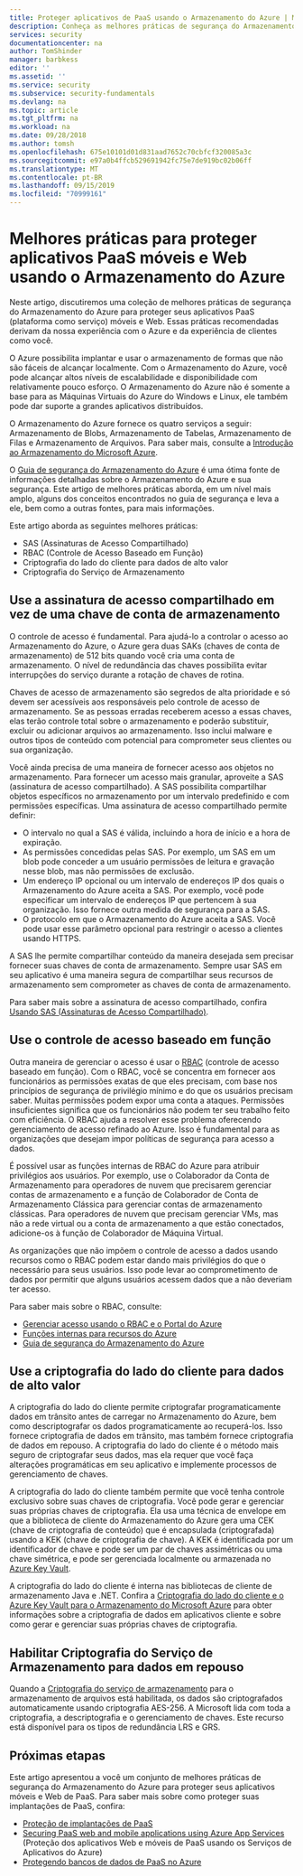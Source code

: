```yaml
---
title: Proteger aplicativos de PaaS usando o Armazenamento do Azure | Microsoft Docs
description: Conheça as melhores práticas de segurança do Armazenamento do Azure para proteger aplicativos móveis e Web de PaaS.
services: security
documentationcenter: na
author: TomShinder
manager: barbkess
editor: ''
ms.assetid: ''
ms.service: security
ms.subservice: security-fundamentals
ms.devlang: na
ms.topic: article
ms.tgt_pltfrm: na
ms.workload: na
ms.date: 09/28/2018
ms.author: tomsh
ms.openlocfilehash: 675e10101d01d831aad7652c70cbfcf320085a3c
ms.sourcegitcommit: e97a0b4ffcb529691942fc75e7de919bc02b06ff
ms.translationtype: MT
ms.contentlocale: pt-BR
ms.lasthandoff: 09/15/2019
ms.locfileid: "70999161"
---
```

# <a name="best-practices-for-securing-paas-web-and-mobile-applications-using-azure-storage"></a>Melhores práticas para proteger aplicativos PaaS móveis e Web usando o Armazenamento do Azure
Neste artigo, discutiremos uma coleção de melhores práticas de segurança do Armazenamento do Azure para proteger seus aplicativos PaaS (plataforma como serviço) móveis e Web. Essas práticas recomendadas derivam da nossa experiência com o Azure e da experiência de clientes como você.

O Azure possibilita implantar e usar o armazenamento de formas que não são fáceis de alcançar localmente. Com o Armazenamento do Azure, você pode alcançar altos níveis de escalabilidade e disponibilidade com relativamente pouco esforço. O Armazenamento do Azure não é somente a base para as Máquinas Virtuais do Azure do Windows e Linux, ele também pode dar suporte a grandes aplicativos distribuídos.

O Armazenamento do Azure fornece os quatro serviços a seguir: Armazenamento de Blobs, Armazenamento de Tabelas, Armazenamento de Filas e Armazenamento de Arquivos. Para saber mais, consulte a [Introdução ao Armazenamento do Microsoft Azure](/azure/storage/common/storage-introduction).

O [Guia de segurança do Armazenamento do Azure](/azure/storage/common/storage-security-guide) é uma ótima fonte de informações detalhadas sobre o Armazenamento do Azure e sua segurança. Este artigo de melhores práticas aborda, em um nível mais amplo, alguns dos conceitos encontrados no guia de segurança e leva a ele, bem como a outras fontes, para mais informações.

Este artigo aborda as seguintes melhores práticas:

- SAS (Assinaturas de Acesso Compartilhado)
- RBAC (Controle de Acesso Baseado em Função)
- Criptografia do lado do cliente para dados de alto valor
- Criptografia do Serviço de Armazenamento


## <a name="use-a-shared-access-signature-instead-of-a-storage-account-key"></a>Use a assinatura de acesso compartilhado em vez de uma chave de conta de armazenamento
O controle de acesso é fundamental. Para ajudá-lo a controlar o acesso ao Armazenamento do Azure, o Azure gera duas SAKs (chaves de conta de armazenamento) de 512 bits quando você cria uma conta de armazenamento. O nível de redundância das chaves possibilita evitar interrupções do serviço durante a rotação de chaves de rotina. 

Chaves de acesso de armazenamento são segredos de alta prioridade e só devem ser acessíveis aos responsáveis pelo controle de acesso de armazenamento. Se as pessoas erradas receberem acesso a essas chaves, elas terão controle total sobre o armazenamento e poderão substituir, excluir ou adicionar arquivos ao armazenamento. Isso inclui malware e outros tipos de conteúdo com potencial para comprometer seus clientes ou sua organização.

Você ainda precisa de uma maneira de fornecer acesso aos objetos no armazenamento. Para fornecer um acesso mais granular, aproveite a SAS (assinatura de acesso compartilhado). A SAS possibilita compartilhar objetos específicos no armazenamento por um intervalo predefinido e com permissões específicas. Uma assinatura de acesso compartilhado permite definir:

- O intervalo no qual a SAS é válida, incluindo a hora de início e a hora de expiração.
- As permissões concedidas pelas SAS. Por exemplo, um SAS em um blob pode conceder a um usuário permissões de leitura e gravação nesse blob, mas não permissões de exclusão.
- Um endereço IP opcional ou um intervalo de endereços IP dos quais o Armazenamento do Azure aceita a SAS. Por exemplo, você pode especificar um intervalo de endereços IP que pertencem à sua organização. Isso fornece outra medida de segurança para a SAS.
- O protocolo em que o Armazenamento do Azure aceita a SAS. Você pode usar esse parâmetro opcional para restringir o acesso a clientes usando HTTPS.

A SAS lhe permite compartilhar conteúdo da maneira desejada sem precisar fornecer suas chaves de conta de armazenamento. Sempre usar SAS em seu aplicativo é uma maneira segura de compartilhar seus recursos de armazenamento sem comprometer as chaves de conta de armazenamento.

Para saber mais sobre a assinatura de acesso compartilhado, confira [Usando SAS (Assinaturas de Acesso Compartilhado)](/azure/storage/common/storage-dotnet-shared-access-signature-part-1). 

## <a name="use-role-based-access-control"></a>Use o controle de acesso baseado em função
Outra maneira de gerenciar o acesso é usar o [RBAC](/azure/role-based-access-control/overview) (controle de acesso baseado em função). Com o RBAC, você se concentra em fornecer aos funcionários as permissões exatas de que eles precisam, com base nos princípios de segurança de privilégio mínimo e do que os usuários precisam saber. Muitas permissões podem expor uma conta a ataques. Permissões insuficientes significa que os funcionários não podem ter seu trabalho feito com eficiência. O RBAC ajuda a resolver esse problema oferecendo gerenciamento de acesso refinado ao Azure. Isso é fundamental para as organizações que desejam impor políticas de segurança para acesso a dados.

É possível usar as funções internas de RBAC do Azure para atribuir privilégios aos usuários. Por exemplo, use o Colaborador da Conta de Armazenamento para operadores de nuvem que precisarem gerenciar contas de armazenamento e a função de Colaborador de Conta de Armazenamento Clássica para gerenciar contas de armazenamento clássicas. Para operadores de nuvem que precisam gerenciar VMs, mas não a rede virtual ou a conta de armazenamento a que estão conectados, adicione-os à função de Colaborador de Máquina Virtual.

As organizações que não impõem o controle de acesso a dados usando recursos como o RBAC podem estar dando mais privilégios do que o necessário para seus usuários. Isso pode levar ao comprometimento de dados por permitir que alguns usuários acessem dados que a não deveriam ter acesso.

Para saber mais sobre o RBAC, consulte:

- [Gerenciar acesso usando o RBAC e o Portal do Azure](/azure/role-based-access-control/role-assignments-portal)
- [Funções internas para recursos do Azure](/azure/role-based-access-control/built-in-roles)
- [Guia de segurança do Armazenamento do Azure](/azure/storage/common/storage-security-guide) 

## <a name="use-client-side-encryption-for-high-value-data"></a>Use a criptografia do lado do cliente para dados de alto valor
A criptografia do lado do cliente permite criptografar programaticamente dados em trânsito antes de carregar no Armazenamento do Azure, bem como descriptografar os dados programaticamente ao recuperá-los. Isso fornece criptografia de dados em trânsito, mas também fornece criptografia de dados em repouso. A criptografia do lado do cliente é o método mais seguro de criptografar seus dados, mas ela requer que você faça alterações programáticas em seu aplicativo e implemente processos de gerenciamento de chaves.

A criptografia do lado do cliente também permite que você tenha controle exclusivo sobre suas chaves de criptografia. Você pode gerar e gerenciar suas próprias chaves de criptografia. Ela usa uma técnica de envelope em que a biblioteca de cliente do Armazenamento do Azure gera uma CEK (chave de criptografia de conteúdo) que é encapsulada (criptografada) usando a KEK (chave de criptografia de chave). A KEK é identificada por um identificador de chave e pode ser um par de chaves assimétricas ou uma chave simétrica, e pode ser gerenciada localmente ou armazenada no [Azure Key Vault](/azure/key-vault/key-vault-overview).

A criptografia do lado do cliente é interna nas bibliotecas de cliente de armazenamento Java e .NET. Confira a [Criptografia do lado do cliente e o Azure Key Vault para o Armazenamento do Microsoft Azure](/azure/storage/common/storage-client-side-encryption) para obter informações sobre a criptografia de dados em aplicativos cliente e sobre como gerar e gerenciar suas próprias chaves de criptografia.

## <a name="enable-storage-service-encryption-for-data-at-rest"></a>Habilitar Criptografia do Serviço de Armazenamento para dados em repouso
Quando a [Criptografia do serviço de armazenamento](/azure/storage/common/storage-service-encryption) para o armazenamento de arquivos está habilitada, os dados são criptografados automaticamente usando criptografia AES-256. A Microsoft lida com toda a criptografia, a descriptografia e o gerenciamento de chaves. Este recurso está disponível para os tipos de redundância LRS e GRS.

## <a name="next-steps"></a>Próximas etapas

Este artigo apresentou a você um conjunto de melhores práticas de segurança do Armazenamento do Azure para proteger seus aplicativos móveis e Web de PaaS. Para saber mais sobre como proteger suas implantações de PaaS, confira:

- [Proteção de implantações de PaaS](paas-deployments.md)
- [Securing PaaS web and mobile applications using Azure App Services](paas-applications-using-app-services.md) (Proteção dos aplicativos Web e móveis de PaaS usando os Serviços de Aplicativos do Azure)
- [Protegendo bancos de dados de PaaS no Azure](paas-applications-using-sql.md)
